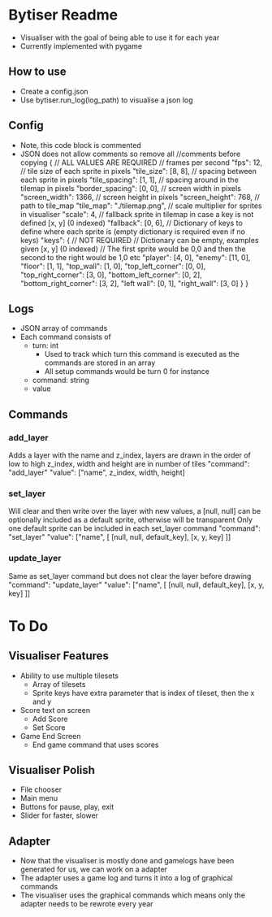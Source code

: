 # Bytiser Readme
- Visualiser with the goal of being able to use it for each year
- Currently implemented with pygame

## How to use
- Create a config.json
- Use bytiser.run_log(log_path) to visualise a json log

## Config
- Note, this code block is commented
- JSON does not allow comments so remove all //comments before copying 
{
    // ALL VALUES ARE REQUIRED
    // frames per second
    "fps": 12,
    // tile size of each sprite in pixels
    "tile_size": [8, 8],
    // spacing between each sprite in pixels
    "tile_spacing": [1, 1],
    // spacing around in the tilemap in pixels
    "border_spacing": [0, 0],
    // screen width in pixels
    "screen_width": 1366,
    // screen height in pixels
    "screen_height": 768,
    // path to tile_map
    "tile_map": "./tilemap.png",
    // scale multiplier for sprites in visualiser
    "scale": 4,
    // fallback sprite in tilemap in case a key is not defined [x, y] (0 indexed)
    "fallback": [0, 6],
    // Dictionary of keys to define where each sprite is (empty dictionary is required even if no keys)
    "keys": {
        // NOT REQUIRED
        // Dictionary can be empty, examples given [x, y] (0 indexed)
        // The first sprite would be 0,0 and then the second to the right would be 1,0 etc
        "player": [4, 0],
        "enemy": [11, 0],
        "floor": [1, 1],
        "top_wall": [1, 0],
        "top_left_corner": [0, 0],
        "top_right_corner": [3, 0],
        "bottom_left_corner": [0, 2],
        "bottom_right_corner": [3, 2],
        "left wall": [0, 1],
        "right_wall": [3, 0]
    }
}

## Logs
- JSON array of commands
- Each command consists of
    - turn: int
        - Used to track which turn this command is executed as the commands are stored in an array
        - All setup commands would be turn 0 for instance
    - command: string
    - value

## Commands
### add_layer
Adds a layer with the name and z_index, layers are drawn in the order of low to high z_index, width and height are in number of tiles
"command": "add_layer"
"value": ["name", z_index, width, height]
### set_layer
Will clear and then write over the layer with new values, a [null, null] can be optionally included as a default sprite, otherwise will be transparent
Only one default sprite can be included in each set_layer command
"command": "set_layer"
"value": ["name", [
    [null, null, default_key],
    [x, y, key]
]]
### update_layer
Same as set_layer command but does not clear the layer before drawing
"command": "update_layer"
"value": ["name", [
    [null, null, default_key],
    [x, y, key]
]]

# To Do
## Visualiser Features
- Ability to use multiple tilesets
    - Array of tilesets
    - Sprite keys have extra parameter that is index of tileset, then the x and y
- Score text on screen
    - Add Score
    - Set Score
- Game End Screen
    - End game command that uses scores
## Visualiser Polish
- File chooser
- Main menu
- Buttons for pause, play, exit
- Slider for faster, slower
## Adapter
- Now that the visualiser is mostly done and gamelogs have been generated for us, we can work on a adapter
- The adapter uses a game log and turns it into a log of graphical commands 
- The visualiser uses the graphical commands which means only the adapter needs to be rewrote every year